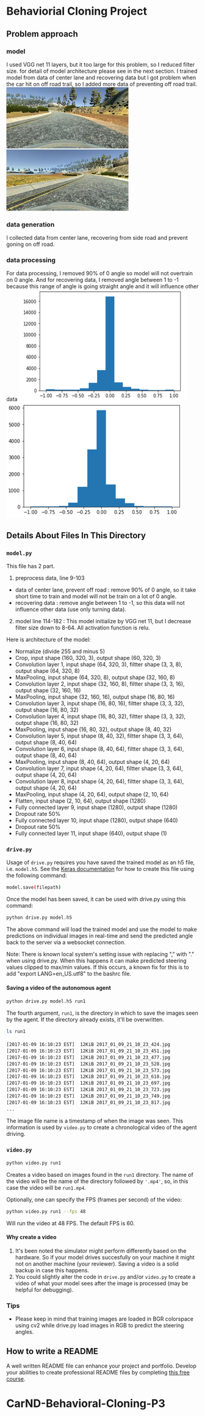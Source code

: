 # Behaviorial Cloning Project

## Problem approach

### model

I used VGG net 11 layers, but it too large for this problem, so I reduced filter size. for detail of model architecture please see in the next section. I trained model from data of center lane and recovering data but I got problem when the car hit on off road trail, so I added more data of preventing off road trail.
![prevent off road trail image](/examples/off_road.jpg?raw=true "prevent off road trail image")
![recovering image](/examples/recovering.jpg?raw=true "recovering image")

### data generation

I collected data from center lane, recovering from side road and prevent goning on off road.

### data processing

For data processing, I removed 90% of 0 angle so model will not overtrain on 0 angle. And for recovering data, I removed angle between 1 to -1 because this range of angle is going straight angle and it will influence other data
![data before process](/examples/1.jpg?raw=true "data before process")
![data after process](/examples/2.jpg?raw=true "data after process")

## Details About Files In This Directory

### `model.py`

This file has 2 part.

1. preprocess data, line 9-103
* data of center lane, prevent off road : remove 90% of 0 angle, so it take short time to train and model will not be train on a lot of 0 angle.
* recovering data : remove angle between 1 to -1, so this data will not influence other data (use only turning data).

2. model line 114-182 : This model initialize by VGG net 11, but I decrease filter size down to 8-64. All activation function is relu.

Here is architecture of the model:

* Normalize (divide 255 and minus 5)
* Crop, input shape (160, 320, 3), output shape (60, 320, 3)
* Convolution layer 1, input shape (64, 320, 3), filtter shape (3, 3, 8), output shape (64, 320, 8)
* MaxPooling, input shape (64, 320, 8), output shape (32, 160, 8)
* Convolution layer 2, input shape (32, 160, 8), filtter shape (3, 3, 16), output shape (32, 160, 16)
* MaxPooling, input shape (32, 160, 16), output shape (16, 80, 16)
* Convolution layer 3, input shape (16, 80, 16), filtter shape (3, 3, 32), output shape (16, 80, 32)
* Convolution layer 4, input shape (16, 80, 32), filtter shape (3, 3, 32), output shape (16, 80, 32)
* MaxPooling, input shape (16, 80, 32), output shape (8, 40, 32)
* Convolution layer 5, input shape (8, 40, 32), filtter shape (3, 3, 64), output shape (8, 40, 64)
* Convolution layer 6, input shape (8, 40, 64), filtter shape (3, 3, 64), output shape (8, 40, 64)
* MaxPooling, input shape (8, 40, 64), output shape (4, 20, 64)
* Convolution layer 7, input shape (4, 20, 64), filtter shape (3, 3, 64), output shape (4, 20, 64)
* Convolution layer 8, input shape (4, 20, 64), filtter shape (3, 3, 64), output shape (4, 20, 64)
* MaxPooling, input shape (4, 20, 64), output shape (2, 10, 64)
* Flatten, input shape (2, 10, 64), output shape (1280)
* Fully connected layer 9, input shape (1280), output shape (1280)
* Dropout rate 50%
* Fully connected layer 10, input shape (1280), output shape (640)
* Dropout rate 50%
* Fully connected layer 11, input shape (640), output shape (1)

### `drive.py`

Usage of `drive.py` requires you have saved the trained model as an h5 file, i.e. `model.h5`. See the [Keras documentation](https://keras.io/getting-started/faq/#how-can-i-save-a-keras-model) for how to create this file using the following command:
```sh
model.save(filepath)
```

Once the model has been saved, it can be used with drive.py using this command:

```sh
python drive.py model.h5
```

The above command will load the trained model and use the model to make predictions on individual images in real-time and send the predicted angle back to the server via a websocket connection.

Note: There is known local system's setting issue with replacing "," with "." when using drive.py. When this happens it can make predicted steering values clipped to max/min values. If this occurs, a known fix for this is to add "export LANG=en_US.utf8" to the bashrc file.

#### Saving a video of the autonomous agent

```sh
python drive.py model.h5 run1
```

The fourth argument, `run1`, is the directory in which to save the images seen by the agent. If the directory already exists, it'll be overwritten.

```sh
ls run1

[2017-01-09 16:10:23 EST]  12KiB 2017_01_09_21_10_23_424.jpg
[2017-01-09 16:10:23 EST]  12KiB 2017_01_09_21_10_23_451.jpg
[2017-01-09 16:10:23 EST]  12KiB 2017_01_09_21_10_23_477.jpg
[2017-01-09 16:10:23 EST]  12KiB 2017_01_09_21_10_23_528.jpg
[2017-01-09 16:10:23 EST]  12KiB 2017_01_09_21_10_23_573.jpg
[2017-01-09 16:10:23 EST]  12KiB 2017_01_09_21_10_23_618.jpg
[2017-01-09 16:10:23 EST]  12KiB 2017_01_09_21_10_23_697.jpg
[2017-01-09 16:10:23 EST]  12KiB 2017_01_09_21_10_23_723.jpg
[2017-01-09 16:10:23 EST]  12KiB 2017_01_09_21_10_23_749.jpg
[2017-01-09 16:10:23 EST]  12KiB 2017_01_09_21_10_23_817.jpg
...
```

The image file name is a timestamp of when the image was seen. This information is used by `video.py` to create a chronological video of the agent driving.

### `video.py`

```sh
python video.py run1
```

Creates a video based on images found in the `run1` directory. The name of the video will be the name of the directory followed by `'.mp4'`, so, in this case the video will be `run1.mp4`.

Optionally, one can specify the FPS (frames per second) of the video:

```sh
python video.py run1 --fps 48
```

Will run the video at 48 FPS. The default FPS is 60.

#### Why create a video

1. It's been noted the simulator might perform differently based on the hardware. So if your model drives succesfully on your machine it might not on another machine (your reviewer). Saving a video is a solid backup in case this happens.
2. You could slightly alter the code in `drive.py` and/or `video.py` to create a video of what your model sees after the image is processed (may be helpful for debugging).

### Tips
- Please keep in mind that training images are loaded in BGR colorspace using cv2 while drive.py load images in RGB to predict the steering angles.

## How to write a README
A well written README file can enhance your project and portfolio.  Develop your abilities to create professional README files by completing [this free course](https://www.udacity.com/course/writing-readmes--ud777).

# CarND-Behavioral-Cloning-P3
